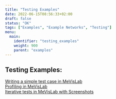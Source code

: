 ```yaml
---
title: "Testing Examples"
date: 2022-06-15T08:56:33+02:00
draft: false
status: "OK"
tags: ["Examples", "Example Networks", "Testing"]
menu: 
  main:
    identifier: "testing_examples"
    weight: 900
    parent: "examples"
---
```


## Testing Examples:
[Writing a simple test case in MeVisLab](/examples/testing/example1/)  
[Profiling in MeVisLab](/examples/testing/example2/)  
[Iterative tests in MeVisLab with Screenshots](/examples/testing/example3/)  
